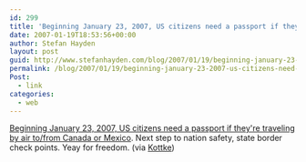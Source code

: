 ```yaml
---
id: 299
title: 'Beginning January 23, 2007, US citizens need a passport if they&#8217;re traveling by air to/from Canada or Mexico'
date: 2007-01-19T18:53:56+00:00
author: Stefan Hayden
layout: post
guid: http://www.stefanhayden.com/blog/2007/01/19/beginning-january-23-2007-us-citizens-need-a-passport-if-theyre-traveling-by-air-tofrom-canada-or-mexico/
permalink: /blog/2007/01/19/beginning-january-23-2007-us-citizens-need-a-passport-if-theyre-traveling-by-air-tofrom-canada-or-mexico/
Post:
  - link
categories:
  - web
---
```

<p><a href="http://travel.state.gov/travel/cbpmc/cbpmc_2223.html">Beginning January 23, 2007, US citizens need a passport if they're traveling by air to/from Canada or Mexico</a>. Next step to nation safety, state border check points. Yeay for freedom. (via <a href="http://www.kottke.org/">Kottke</a>)
</p>
